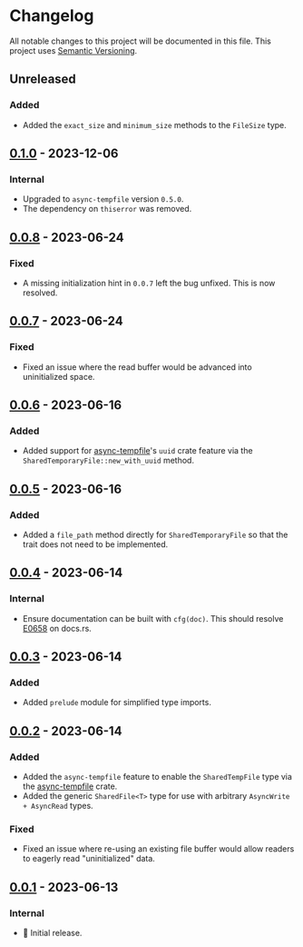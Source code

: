 # Changelog

All notable changes to this project will be documented in this file.
This project uses [Semantic Versioning](https://semver.org/spec/v2.0.0.html).

## Unreleased

### Added

- Added the `exact_size` and `minimum_size` methods to the `FileSize` type.

## [0.1.0] - 2023-12-06

### Internal

- Upgraded to `async-tempfile` version `0.5.0`.
- The dependency on `thiserror` was removed.

## [0.0.8] - 2023-06-24

### Fixed

- A missing initialization hint in `0.0.7` left the bug unfixed. This is now resolved.

## [0.0.7] - 2023-06-24

### Fixed

- Fixed an issue where the read buffer would be advanced into uninitialized space.

## [0.0.6] - 2023-06-16

### Added

- Added support for [async-tempfile]'s `uuid` crate feature via the `SharedTemporaryFile::new_with_uuid` method.

## [0.0.5] - 2023-06-16

### Added

- Added a `file_path` method directly for `SharedTemporaryFile` so that the trait does
  not need to be implemented.

## [0.0.4] - 2023-06-14

### Internal

- Ensure documentation can be built with `cfg(doc)`. This should resolve
  [E0658](https://doc.rust-lang.org/error_codes/E0658.html) on docs.rs.

## [0.0.3] - 2023-06-14

### Added

- Added `prelude` module for simplified type imports.

## [0.0.2] - 2023-06-14

### Added

- Added the `async-tempfile` feature to enable the `SharedTempFile` type via the
  [async-tempfile] crate.
- Added the generic `SharedFile<T>` type for use with arbitrary `AsyncWrite + AsyncRead` types.

### Fixed

- Fixed an issue where re-using an existing file buffer would allow readers to
  eagerly read "uninitialized" data.

## [0.0.1] - 2023-06-13

### Internal

- 🎉 Initial release.

[0.1.0]: https://github.com/sunsided/shared-files-rs/releases/tag/0.1.0

[0.0.8]: https://github.com/sunsided/shared-files-rs/releases/tag/0.0.8

[0.0.7]: https://github.com/sunsided/shared-files-rs/releases/tag/0.0.7

[0.0.6]: https://github.com/sunsided/shared-files-rs/releases/tag/0.0.6

[0.0.5]: https://github.com/sunsided/shared-files-rs/releases/tag/0.0.5

[0.0.4]: https://github.com/sunsided/shared-files-rs/releases/tag/0.0.4

[0.0.3]: https://github.com/sunsided/shared-files-rs/releases/tag/0.0.3

[0.0.2]: https://github.com/sunsided/shared-files-rs/releases/tag/0.0.2

[0.0.1]: https://github.com/sunsided/shared-files-rs/releases/tag/0.0.1

[async-tempfile]: https://crates.io/crates/async-tempfile
